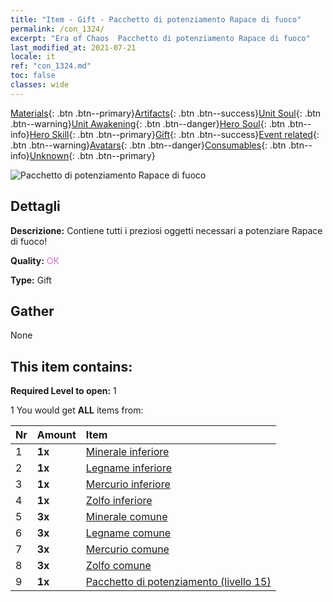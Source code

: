 ```yaml
---
title: "Item - Gift - Pacchetto di potenziamento Rapace di fuoco"
permalink: /con_1324/
excerpt: "Era of Chaos  Pacchetto di potenziamento Rapace di fuoco"
last_modified_at: 2021-07-21
locale: it
ref: "con_1324.md"
toc: false
classes: wide
---
```

 [Materials](/ItemsIT/){: .btn .btn--primary}[Artifacts](/ItemsIT/Artifacts/){: .btn .btn--success}[Unit Soul](/ItemsIT/UnitSoul/){: .btn .btn--warning}[Unit Awakening](/ItemsIT/UnitAwakening/){: .btn .btn--danger}[Hero Soul](/ItemsIT/HeroSoul/){: .btn .btn--info}[Hero Skill](/ItemsIT/HeroSkill/){: .btn .btn--primary}[Gift](/ItemsIT/Gift/){: .btn .btn--success}[Event related](/ItemsIT/Events/){: .btn .btn--warning}[Avatars](/ItemsIT/Avatars/){: .btn .btn--danger}[Consumables](/ItemsIT/Consumables/){: .btn .btn--info}[Unknown](/ItemsIT/Unknown/){: .btn .btn--primary}

 ![Pacchetto di potenziamento Rapace di fuoco](/images/t/i_906001.png)

## Dettagli
 **Descrizione:** Contiene tutti i preziosi oggetti necessari a potenziare Rapace di fuoco!

 **Quality:** <span style="color: #DA70D6">OK</span>

 **Type:** Gift

## Gather

  None

## This item contains:

 **Required Level to open:** 1

 1 You would get **ALL** items  from:

  | Nr | Amount |     Item    |
  |:---|:-------|:------------|
  | 1 |  **1x** | [Minerale inferiore](/ItemsIT/mat_1/) |  | 
  | 2 |  **1x** | [Legname inferiore](/ItemsIT/mat_1/) |  | 
  | 3 |  **1x** | [Mercurio inferiore](/ItemsIT/mat_2/) |  | 
  | 4 |  **1x** | [Zolfo inferiore](/ItemsIT/mat_3/) |  | 
  | 5 |  **3x** | [Minerale comune](/ItemsIT/mat_6/) |  | 
  | 6 |  **3x** | [Legname comune](/ItemsIT/mat_7/) |  | 
  | 7 |  **3x** | [Mercurio comune](/ItemsIT/mat_8/) |  | 
  | 8 |  **3x** | [Zolfo comune](/ItemsIT/mat_9/) |  | 
  | 9 |  **1x** | [Pacchetto di potenziamento (livello 15)](/ItemsIT/con_1325/) |  | 
